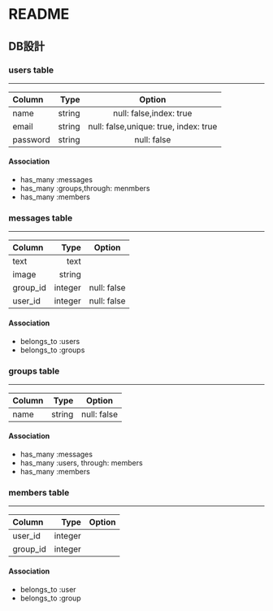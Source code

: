 # README

## DB設計

### users table
********************************************************************

| Column     | Type        | Option                                |
|:-----------|------------:|:-------------------------------------:|
| name       | string      | null: false,index: true               |
| email      | string      | null: false,unique: true, index: true |
| password   | string      | null: false                           |

#### Association
* has_many :messages
* has_many :groups,through: menmbers
* has_many :members

### messages table
**********************************************************************

| Column     | Type        | Option                      |
|:-----------|------------:|:---------------------------:|
| text       | text        |                             |
| image      | string      |                             |
| group_id   | integer     | null: false                 |
| user_id    | integer     | null: false                 |

#### Association
* belongs_to :users
* belongs_to :groups

### groups table
**********************************************************************

| Column     | Type        | Option                      |
|:-----------|------------:|:---------------------------:|
| name       | string      | null: false                 |

#### Association
* has_many :messages
* has_many :users, through: members
* has_many :members

### members table
***********************************************************************

| Column     | Type        | Option                      |
|:-----------|------------:|:---------------------------:|
| user_id    | integer     |                             |
| group_id   | integer     |                             |


#### Association
* belongs_to :user
* belongs_to :group
